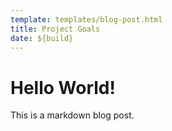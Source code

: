 ```yaml
---
template: templates/blog-post.html
title: Project Goals
date: ${build}
---
```


# Hello World!

This is a markdown blog post.